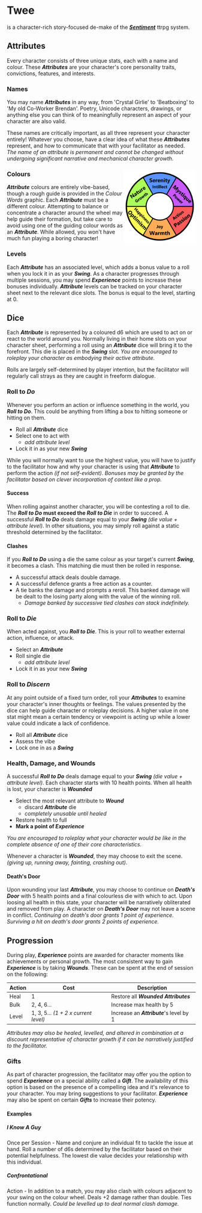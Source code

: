 # Twee
is a character-rich story-focused de-make of the [***Sentiment***](https://www.patreon.com/sentimentttrpg) ttrpg system.
## Attributes
Every character consists of three unique stats, each with a name and colour.
These ***Attributes*** are your character's core personality traits, convictions, features, and interests.

### Names
You may name ***Attributes*** in any way, from 'Crystal Girlie' to 'Beatboxing' to 'My old Co-Worker Brendan'. Poetry, Unicode characters, drawings, or anything else you can think of to meaningfully represent an aspect of your character are also valid.

These names are critically important, as all three represent your character entirely!
Whatever you choose, have a clear idea of what these ***Attributes*** represent, and how to communicate that with your facilitator as needed.
*The name of an attribute is permanent and cannot be changed without undergoing significant narrative and mechanical character growth.*

### Colours <img src="colour words.png" align="right" style="max-height: 12rem;" />
***Attribute*** colours are entirely vibe-based, though a rough guide is provided in the *Colour Words* graphic. Each ***Attribute*** must be a different colour. Attempting to balance or concentrate a character around the wheel may help guide their formation, but take care to avoid using one of the guiding colour words as an ***Attribute***. While allowed, you won't have much fun playing a boring character!

### Levels
 Each ***Attribute*** has an associated level, which adds a bonus value to a roll when you lock it in as your ***Swing***. As a character progresses through multiple sessions, you may spend ***Experience*** points to increase these bonuses individually. ***Attribute*** levels can be tracked on your character sheet next to the relevant dice slots. The bonus is equal to the level, starting at 0.
 
## Dice
Each ***Attribute*** is represented by a coloured d6 which are used to act on or react to the world around you. Normally living in their home slots on your character sheet, performing a roll using an ***Attribute*** dice will bring it to the forefront. This die is placed in the ***Swing*** slot.
*You are encouraged to roleplay your character as embodying their active attribute.*

Rolls are largely self-determined by player intention, but the facilitator will regularly call strays as they are caught in freeform dialogue.

### Roll to ***Do***
Whenever you perform an action or influence something in the world, you ***Roll to Do***.
This could be anything from lifting a box to hitting someone or hitting on them.
- Roll all ***Attribute*** dice
- Select one to act with
	- *add attribute level*
- Lock it in as your new ***Swing***

While you will normally want to use the highest value, you will have to justify to the facilitator how and why your character is using that ***Attribute*** to perform the action *(if not self-evident)*.
*Bonuses may be granted by the facilitator based on clever incorporation of context like a prop.*
#### Success
When rolling against another character, you will be contesting a roll to die.
The ***Roll to Do* must exceed the *Roll to Die*** in order to succeed.
A successful ***Roll to Do*** deals damage equal to your ***Swing*** *(die value + attribute level)*.
In other situations, you may simply roll against a static threshold determined by the facilitator.
#### Clashes
If you ***Roll to Do*** using a die the same colour as your target's current ***Swing***, it becomes a clash. This matching die must then be rolled in response.
- A successful attack deals double damage.
- A successful defence grants a free action as a counter.
- A tie banks the damage and prompts a reroll. This banked damage will be dealt to the losing party along with the value of the winning roll.
	- *Damage banked by successive tied clashes can stack indefinitely.*

### Roll to ***Die***
When acted against, you ***Roll to Die***.
This is your roll to weather external action, influence, or attack.
- Select an ***Attribute***
- Roll single die
	- *add attribute level*
- Lock it in as your new ***Swing***

### Roll to ***Discern***
At any point outside of a fixed turn order, roll your ***Attributes*** to examine your character's inner thoughts or feelings. The values presented by the dice can help guide character or roleplay decisions. A higher value in one stat might mean a certain tendency or viewpoint is acting up while a lower value could indicate a lack of confidence.
- Roll all ***Attribute*** dice
- Assess the vibe
- Lock one in as a ***Swing***

### Health, Damage, and Wounds
A successful ***Roll to Do*** deals damage equal to your ***Swing*** *(die value + attribute level)*.
Each character starts with 10 health points.
When all health is lost, your character is ***Wounded***
- Select the most relevant attribute to ***Wound***
	- discard ***Attribute*** die
	- *completely unusable until healed*
- Restore health to full
- **Mark a point of *Experience***

*You are encouraged to roleplay what your character would be like in the complete absence of one of their core characteristics.*

Whenever a character is ***Wounded***, they may choose to exit the scene.
*(giving up, running away, fainting, crashing out)*.
#### Death's Door
Upon wounding your last ***Attribute***, you may choose to continue on ***Death's Door*** with 5 health points and a final colourless die with which to act. Upon loosing all health in this state, your character will be narratively obliterated and removed from play.
A character on ***Death's Door*** may not leave a scene in conflict.
*Continuing on death's door grants 1 point of experience.*
*Surviving a hit on death's door grants 2 points of experience.*

## Progression
During play, ***Experience*** points are awarded for character moments like achievements or personal growth. The most consistent way to gain ***Experience*** is by taking ***Wounds***. These can be spent at the end of session on the following:

| Action | Cost                                 | Description                              |
| ------ | ------------------------------------ | ---------------------------------------- |
| Heal   | 1                                    | Restore all ***Wounded Attributes***     |
| Bulk   | 2, 4, 6...                           | Increase max health by 5                 |
| Level  | 1, 3, 5... *(1 + 2 x current level)* | Increase an ***Attribute***'s level by 1 |

*Attributes may also be healed, levelled, and altered in combination at a discount representative of character growth if it can be narratively justified to the facilitator.*
### Gifts
As part of character progression, the facilitator may offer you the option to spend ***Experience*** on a special ability called a ***Gift***. The availability of this option is based on the presence of a compelling idea and it's relevance to your character. You may bring suggestions to your facilitator. ***Experience*** may also be spent on certain ***Gifts*** to increase their potency.
#### Examples
##### I Know A Guy
Once per Session - Name and conjure an individual fit to tackle the issue at hand.
Roll a number of d6s determined by the facilitator based on their potential helpfulness.
The lowest die value decides your relationship with this individual.
##### Confrontational
Action - In addition to a match, you may also clash with colours adjacent to your swing on the colour wheel. Deals +2 damage rather than double. Ties function normally.
*Could be levelled up to deal normal clash damage.*